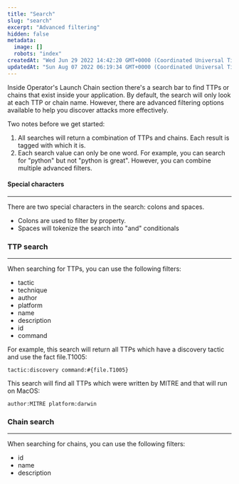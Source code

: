 ```yaml
---
title: "Search"
slug: "search"
excerpt: "Advanced filtering"
hidden: false
metadata: 
  image: []
  robots: "index"
createdAt: "Wed Jun 29 2022 14:42:20 GMT+0000 (Coordinated Universal Time)"
updatedAt: "Sun Aug 07 2022 06:19:34 GMT+0000 (Coordinated Universal Time)"
---
```

Inside Operator's Launch Chain section there's a search bar to find TTPs or chains that exist inside your application. By default, the search will only look at each TTP or chain name. However, there are advanced filtering options available to help you discover attacks more effectively.

Two notes before we get started:

1. All searches will return a combination of TTPs and chains. Each result is tagged with which it is.
2. Each search value can only be one word. For example, you can search for "python" but not "python is great". However, you can combine multiple advanced filters.

#### Special characters

***

There are two special characters in the search: colons and spaces. 

- Colons are used to filter by property.
- Spaces will tokenize the search into "and" conditionals

### TTP search

***

When searching for TTPs, you can use the following filters:

- tactic
- technique
- author
- platform
- name
- description
- id
- command

For example, this search will return all TTPs which have a discovery tactic and use the fact file.T1005:

```
tactic:discovery command:#{file.T1005}
```

This search will find all TTPs which were written by MITRE and that will run on MacOS:

```
author:MITRE platform:darwin
```

### Chain search

***

When searching for chains, you can use the following filters:

- id
- name
- description
